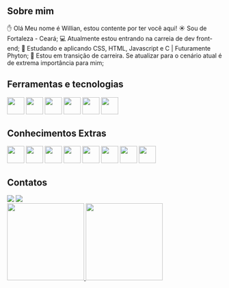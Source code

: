 ## Sobre mim

✋ Olá Meu nome é Willian, estou contente por ter você aqui!
☀️ Sou de Fortaleza - Ceará;
💻 Atualmente estou entrando na carreia de dev front-end;
📕 Estudando e aplicando CSS, HTML, Javascript e C | Futuramente Phyton;
🎯 Estou em transição de carreira. Se atualizar para o cenário atual é de extrema importância para mim;

## Ferramentas e tecnologias
<img src="https://cdn.jsdelivr.net/gh/devicons/devicon/icons/html5/html5-original-wordmark.svg" width="40" height="40"/>  <img src="https://cdn.jsdelivr.net/gh/devicons/devicon/icons/css3/css3-original-wordmark.svg" width="40" height="40"/>  <img src="https://cdn.jsdelivr.net/gh/devicons/devicon/icons/javascript/javascript-original.svg" width="40" height="40"/>  <img src="https://cdn.jsdelivr.net/gh/devicons/devicon/icons/git/git-original.svg" width="40" height="40"/>  <img src="https://cdn.jsdelivr.net/gh/devicons/devicon/icons/github/github-original.svg" width="40" height="40"/>  <img src="https://cdn.jsdelivr.net/gh/devicons/devicon/icons/vscode/vscode-original.svg" width="40" height="40"/>  
          
## Conhecimentos Extras
<img src="https://cdn.jsdelivr.net/gh/devicons/devicon/icons/figma/figma-original.svg" width="40" height="40"/>   <img src="https://cdn.jsdelivr.net/gh/devicons/devicon/icons/trello/trello-plain.svg" width="40" height="40"/> <img src="https://cdn.jsdelivr.net/gh/devicons/devicon/icons/photoshop/photoshop-plain.svg" width="40" height="40"/>    <img src="https://cdn.jsdelivr.net/gh/devicons/devicon/icons/illustrator/illustrator-plain.svg" width="40" height="40"/>    <img src="https://cdn.jsdelivr.net/gh/devicons/devicon/icons/aftereffects/aftereffects-plain.svg" width="40" height="40"/>    <img src="https://cdn.jsdelivr.net/gh/devicons/devicon/icons/premierepro/premierepro-plain.svg" width="40" height="40"/>  <img src="https://cdn.jsdelivr.net/gh/devicons/devicon/icons/wordpress/wordpress-plain.svg" width="40" height="40"/>  <img src="https://cdn.jsdelivr.net/gh/devicons/devicon/icons/woocommerce/woocommerce-original.svg" width="40" height="40"/>
          
## Contatos
<div>
<a href="https://instagram.com//williangomes949" target="_blank"><img loading="lazy" src="https://img.shields.io/badge/-Instagram-%23E4405F?style=for-the-badge&logo=instagram&logoColor=white" target="_blank"></a>
<a href="https://www.linkedin.com/in/williangomes949" target="_blank"><img loading="lazy" src="https://img.shields.io/badge/-LinkedIn-%230077B5?style=for-the-badge&logo=linkedin&logoColor=white" target="_blank"></a>   
</div>

<div>
<a href="https://github.com/WillianGomes949">
<img loading="lazy" height="180em" src="https://github-readme-stats.vercel.app/api/top-langs/?username=WillianGomes949&layout=compact&langs_count=7&theme=dracula"/>
<img loading="lazy" height="180em" src="https://github-readme-stats.vercel.app/api?username=WillianGomes949&show_icons=true&theme=dracula&include_all_commits=true&count_private=true"/>
</div>
          
          
          
          
